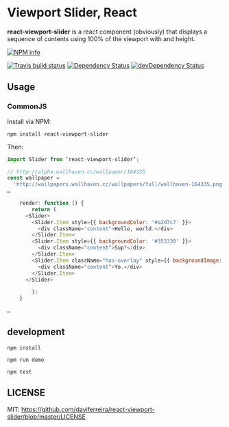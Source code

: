 # Viewport Slider, React

**react-viewport-slider** is a react component (obviously) that displays a sequence of contents using 100% of the viewport with and height.

[![NPM info](https://nodei.co/npm/react-viewport-slider.png?downloads=true)](https://www.npmjs.com/package/react-viewport-slider)

[![Travis build status](https://travis-ci.org/daviferreira/react-viewport-slider.svg?branch=master)](https://travis-ci.org/daviferreira/react-viewport-slider) [![Dependency Status](https://david-dm.org/daviferreira/react-viewport-slider.svg)](https://david-dm.org/daviferreira/react-viewport-slider) [![devDependency Status](https://david-dm.org/daviferreira/react-viewport-slider/dev-status.svg)](https://david-dm.org/daviferreira/react-viewport-slider#info=devDependencies)

## Usage

### CommonJS

Install via NPM:

```
npm install react-viewport-slider
```

Then:

```javascript
import Slider from ‘react-viewport-slider’;

// http://alpha.wallhaven.cc/wallpaper/164335
const wallpaper =
  'http://wallpapers.wallhaven.cc/wallpapers/full/wallhaven-164335.png';
…

	render: function () {
		return (
      <Slider>
        <Slider.Item style={{ backgroundColor: '#a2d7c7' }}>
          <div className="content">Hello, world.</div>
        </Slider.Item>
        <Slider.Item style={{ backgroundColor: '#353330' }}>
          <div className="content">Sup?</div>
        </Slider.Item>
        <Slider.Item className="has-overlay" style={{ backgroundImage: `url(${wallpaper})`, backgroundSize: 'cover' }}>
          <div className="content">Yo.</div>
        </Slider.Item>
      </Slider>

		);
	}

…

```

## development

```
npm install

npm run demo

npm test
```

## LICENSE

MIT: https://github.com/daviferreira/react-viewport-slider/blob/master/LICENSE
